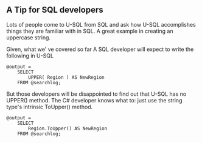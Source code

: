 
## A Tip for SQL developers

Lots of people come to U-SQL from SQL and ask how U-SQL accomplishes things they are familiar with in SQL. A great example in creating an uppercase string.

Given, what we' ve covered so far A SQL developer will expect to write the following in U-SQL

```
@output = 
    SELECT 
        UPPER( Region ) AS NewRegion
    FROM @searchlog;
```

But those developers will be disappointed to find out that U-SQL has no UPPER() method. The C# developer knows what to: just use the string type's intrinsic ToUpper() method.

```
@output = 
    SELECT 
        Region.ToUpper() AS NewRegion
    FROM @searchlog;
```

